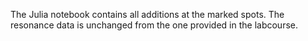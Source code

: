 The Julia notebook contains all additions at the marked spots. The resonance data is unchanged from the one provided in the labcourse.
